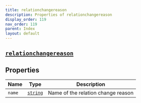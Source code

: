 ```yaml
---
title: relationchangereason
description: Properties of relationchangereason
display_order: 119
nav_order: 119
parent: Index
layout: default
---
```


##  [`relationchangereason`](./relationchangereason.html) 


## Properties

| Name | Type | Description |
|------|------|-------------|
| `name` | [`string`](./string.html) | Name of the relation change reason |



